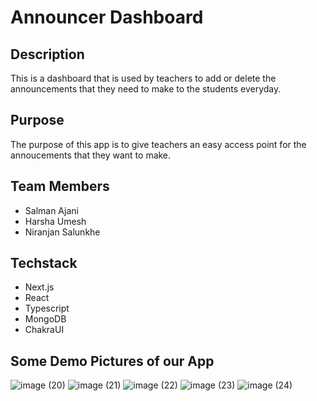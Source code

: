 <h1>Announcer Dashboard</h1>

<h2>Description</h2>
<p>This is a dashboard that is used by teachers to add or delete the announcements that they need to make to the students everyday.</p>

<h2>Purpose</h2>
<p>The purpose of this app is to give teachers an easy access point for the annoucements that they want to make.</p>

<h2>Team Members</h2>
<ul>
<li>Salman Ajani</li>
<li>Harsha Umesh</li>
<li>Niranjan Salunkhe</li>
</ul>

<h2>Techstack</h2>
<ul>
<li>Next.js</li>
<li>React</li>
<li>Typescript</li>
<li>MongoDB</li>
<li>ChakraUI</li>
</ul>

<h2>Some Demo Pictures of our App</h2>





![image (20)](https://user-images.githubusercontent.com/101391587/215292519-be08a8e4-d68d-4a25-95ca-9975a8eea247.png)
![image (21)](https://user-images.githubusercontent.com/101391587/215292555-7005a863-7543-4564-8c40-e86dc3b1b033.png)
![image (22)](https://user-images.githubusercontent.com/101391587/215292594-b04d8da5-1a35-4e46-85a8-ff3437ea3638.png)
![image (23)](https://user-images.githubusercontent.com/101391587/215292748-75e7c2f6-aa20-4f28-90e8-e5efe58c3ff6.png)
![image (24)](https://user-images.githubusercontent.com/101391587/215292855-e218c998-275b-44ea-b811-2c067fdef125.png)
